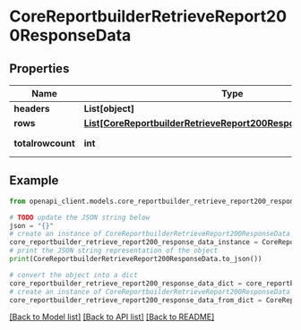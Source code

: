 # CoreReportbuilderRetrieveReport200ResponseData


## Properties

Name | Type | Description | Notes
------------ | ------------- | ------------- | -------------
**headers** | **List[object]** |  | 
**rows** | [**List[CoreReportbuilderRetrieveReport200ResponseDataRowsInner]**](CoreReportbuilderRetrieveReport200ResponseDataRowsInner.md) |  | 
**totalrowcount** | **int** | totalrowcount | [default to null]

## Example

```python
from openapi_client.models.core_reportbuilder_retrieve_report200_response_data import CoreReportbuilderRetrieveReport200ResponseData

# TODO update the JSON string below
json = "{}"
# create an instance of CoreReportbuilderRetrieveReport200ResponseData from a JSON string
core_reportbuilder_retrieve_report200_response_data_instance = CoreReportbuilderRetrieveReport200ResponseData.from_json(json)
# print the JSON string representation of the object
print(CoreReportbuilderRetrieveReport200ResponseData.to_json())

# convert the object into a dict
core_reportbuilder_retrieve_report200_response_data_dict = core_reportbuilder_retrieve_report200_response_data_instance.to_dict()
# create an instance of CoreReportbuilderRetrieveReport200ResponseData from a dict
core_reportbuilder_retrieve_report200_response_data_from_dict = CoreReportbuilderRetrieveReport200ResponseData.from_dict(core_reportbuilder_retrieve_report200_response_data_dict)
```
[[Back to Model list]](../README.md#documentation-for-models) [[Back to API list]](../README.md#documentation-for-api-endpoints) [[Back to README]](../README.md)


